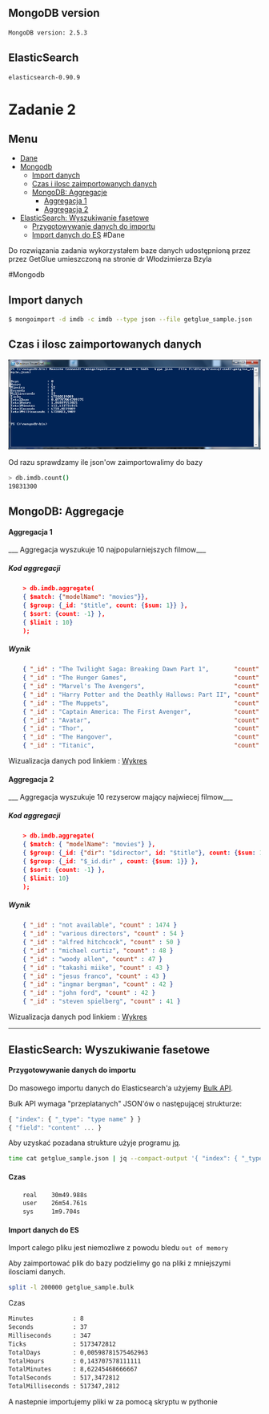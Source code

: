 ## MongoDB version

```bash
MongoDB version: 2.5.3
```

## ElasticSearch

```bash
elasticsearch-0.90.9
```

# Zadanie 2

## Menu

- [Dane](#dane)
- [Mongodb](#mongodb)
    - [Import danych](#import-danych)
    - [Czas i ilosc zaimportowanych danych](#czas-i-ilosc-zaimportowanych-danych)
    - [MongoDB: Aggregacje](#mongodb-aggregacje)
        - [Aggregacja 1](#aggregacja-1)
		- [Aggregacja 2](#aggregacja-2)
- [ElasticSearch: Wyszukiwanie fasetowe](#elasticsearch-wyszukiwanie-fasetowe)
	- [Przygotowywanie danych do importu](#przygotowywanie-danych-do-importu)
	- [Import danych do ES](#import-danych-do-es)
#Dane

Do rozwiązania zadania wykorzystałem baze danych udostępnioną przez przez GetGlue umieszczoną na stronie dr Włodzimierza Bzyla

#Mongodb

## Import danych
    
```bash
$ mongoimport -d imdb -c imdb --type json --file getglue_sample.json
```
    
## Czas i ilosc zaimportowanych danych
    
![Czas importu do bazy](../../images/rtomczak/zad2_import_mongo.png "Czas importu do bazy")
    
Od razu sprawdzamy ile json'ow zaimportowalimy do bazy 
    
```bash
> db.imdb.count()
19831300
```

## MongoDB: Aggregacje

#### Aggregacja 1

___ Aggregacja wyszukuje 10 najpopularniejszych filmow___

##### Kod aggregacji

```json
	> db.imdb.aggregate(
	{ $match: {"modelName": "movies"}}, 
	{ $group: {_id: "$title", count: {$sum: 1}} },
	{ $sort: {count: -1} },
	{ $limit : 10}
	);
```

##### Wynik
```json
	{ "_id" : "The Twilight Saga: Breaking Dawn Part 1",       "count" : 87521 },
    { "_id" : "The Hunger Games",                              "count" : 79340 },
    { "_id" : "Marvel's The Avengers",                         "count" : 64356 },
    { "_id" : "Harry Potter and the Deathly Hallows: Part II", "count" : 33680 },
    { "_id" : "The Muppets",                                   "count" : 29002 },
    { "_id" : "Captain America: The First Avenger",            "count" : 28406 },
    { "_id" : "Avatar",                                        "count" : 23238 },
    { "_id" : "Thor",                                          "count" : 23207 },
    { "_id" : "The Hangover",                                  "count" : 22709 },
    { "_id" : "Titanic",                                       "count" : 20791 }
```

Wizualizacja danych pod linkiem : [Wykres](http://roberttomczak.github.io/charts/chart1.html)

#### Aggregacja 2

___ Aggregacja wyszukuje 10 rezyserow mający najwiecej filmow___

##### Kod aggregacji

```json
	> db.imdb.aggregate( 
	{ $match: { "modelName": "movies"} },
	{ $group: {_id: {"dir": "$director", id: "$title"}, count: {$sum: 1}} },
	{ $group: {_id: "$_id.dir" , count: {$sum: 1}} },
	{ $sort: {count: -1} },
	{ $limit: 10} 
	);
```

##### Wynik
```json
	{ "_id" : "not available", "count" : 1474 }
	{ "_id" : "various directors", "count" : 54 }
	{ "_id" : "alfred hitchcock", "count" : 50 }
	{ "_id" : "michael curtiz", "count" : 48 }
	{ "_id" : "woody allen", "count" : 47 }
	{ "_id" : "takashi miike", "count" : 43 }
	{ "_id" : "jesus franco", "count" : 43 }
	{ "_id" : "ingmar bergman", "count" : 42 }
	{ "_id" : "john ford", "count" : 42 }
	{ "_id" : "steven spielberg", "count" : 41 }
```

Wizualizacja danych pod linkiem : [Wykres](http://roberttomczak.github.io/charts/chart2.html)

***

## ElasticSearch: Wyszukiwanie fasetowe

#### Przygotowywanie danych do importu
	
Do masowego importu danych do Elasticsearch'a użyjemy [Bulk API](http://www.elasticsearch.org/guide/en/elasticsearch/reference/current/docs-bulk.html).  

Bulk API wymaga "przeplatanych" JSON'ów o następującej strukturze:

```js
{ "index": { "_type": "type name" } }
{ "field": "content" ... }
```
	
Aby uzyskać pozadana strukture użyje programu [jq](http://stedolan.github.io/jq/).
	
```sh	
time cat getglue_sample.json | jq --compact-output '{ "index": { "_type": "imdb" } }, .' > getglue_sample.bulk
```
	
#### Czas

```sh
	real	30m49.988s
	user	26m54.761s
	sys		1m9.704s
```

#### Import danych do ES
	
Import calego pliku jest niemozliwe z powodu bledu `out of memory`

Aby zaimportować plik do bazy podzielimy go na pliki z mniejszymi ilosciami danych.

```sh
split -l 200000 getglue_sample.bulk
```
Czas

```sh
Minutes           : 8
Seconds           : 37
Milliseconds      : 347
Ticks             : 5173472812
TotalDays         : 0,00598781575462963
TotalHours        : 0,143707578111111
TotalMinutes      : 8,62245468666667
TotalSeconds      : 517,3472812
TotalMilliseconds : 517347,2812
```
A nastepnie importujemy pliki w za pomocą skryptu w pythonie